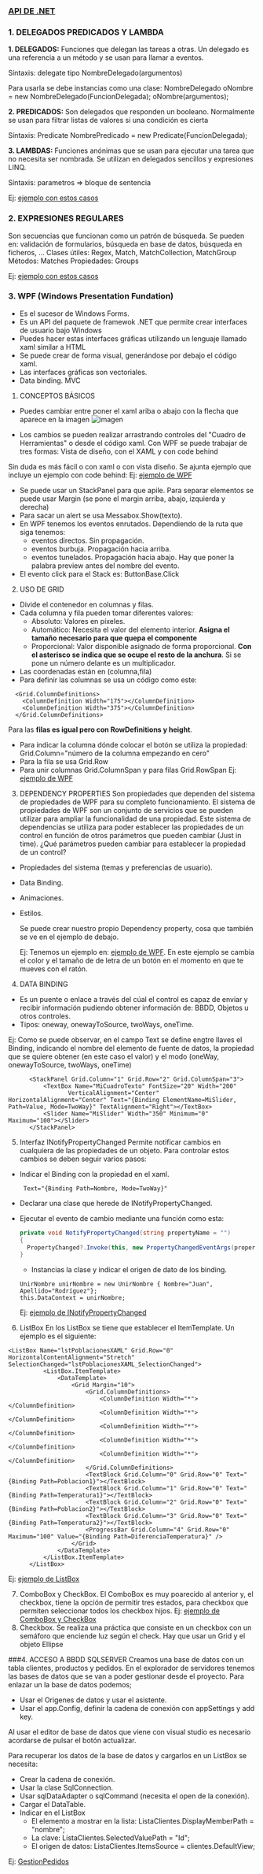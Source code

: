 ### [API DE .NET](https://docs.microsoft.com/es-es/dotnet/api/)

### 1. DELEGADOS PREDICADOS Y LAMBDA
**1. DELEGADOS:** Funciones que delegan las tareas a otras. Un delegado es una referencia a un método y se usan para llamar a eventos.

Síntaxis: delegate tipo NombreDelegado(argumentos)

Para usarla se debe instancias como una clase:
NombreDelegado oNombre = new NombreDelegado(FuncionDelegada);
oNombre(argumentos);

**2. PREDICADOS:** Son delegados que responden un booleano.
Normalmente se usan para filtrar listas de valores si una condición es cierta

Síntaxis: Predicate<T> NombrePredicado = new Predicate<T>(FuncionDelegada);
  
**3. LAMBDAS:** Funciones anónimas que se usan para ejecutar una tarea que no necesita ser nombrada.
Se utilizan en delegados sencillos y expresiones LINQ.

Síntaxis: parametros => bloque de sentencia
  
Ej: [ejemplo con estos casos](https://github.com/Asurbanipal1977/PruebasCPildorasInformaticas/blob/main/PruebasCPildorasInformaticas/Program.cs)

### 2. EXPRESIONES REGULARES
Son secuencias que funcionan como un patrón de búsqueda. Se pueden en: validación de formularios, búsqueda en base de datos, búsqueda en ficheros, ...
  Clases útiles: Regex, Match, MatchCollection, MatchGroup
  Métodos: Matches
  Propiedades: Groups
  
  Ej: [ejemplo con estos casos](https://github.com/Asurbanipal1977/PruebasCPildorasInformaticas/blob/main/ExpresionesRegulares/Program.cs)
  
### 3. WPF (Windows Presentation Fundation)
  - Es el sucesor de Windows Forms.
  - Es un API del paquete de framewok .NET que permite crear interfaces de usuario bajo Windows
  - Puedes hacer estas interfaces gráficas utilizando un lenguaje llamado xaml similar a HTML
  - Se puede crear de forma visual, generándose por debajo el código xaml.
  - Las interfaces gráficas son vectoriales.
  - Data binding. MVC
  
  1. CONCEPTOS BÁSICOS
  - Puedes cambiar entre poner el xaml ariba o abajo con la flecha que aparece en la imagen
  ![imagen](https://user-images.githubusercontent.com/37666654/139532388-9f08161a-fa81-41a6-b4cb-06b62dbb954a.png)
  
  - Los cambios se pueden realizar arrastrando controles del "Cuadro de Herramientas" o desde el código xaml.
  Con WPF se puede trabajar de tres formas: Vista de diseño, con el XAML y con code behind
  
  Sin duda es más fácil o con xaml o con vista diseño. Se ajunta ejemplo que incluye un ejemplo con code behind:
    Ej: [ejemplo de WPF](https://github.com/Asurbanipal1977/PruebasCPildorasInformaticas/tree/main/PrimeraInterfazWPF)
  
  - Se puede usar un StackPanel para que apile. Para separar elementos se puede usar Margin (se pone el margin arriba, abajo, izquierda y derecha)
  - Para sacar un alert se usa Messabox.Show(texto).
  - En WPF tenemos los eventos enrutados. Dependiendo de la ruta que siga tenemos: 
    - eventos directos. Sin propagación.
    - eventos burbuja. Propagación hacia arriba.
    - eventos tunelados. Propagación hacia abajo. Hay que poner la palabra preview antes del nombre del evento.
  - El evento click para el Stack es: ButtonBase.Click
  
  2. USO DE GRID
  - Divide el contenedor en columnas y filas.
  - Cada columna y fila pueden tomar diferentes valores:
    - Absoluto: Valores en píxeles.
    - Automático: Necesita el valor del elemento interior. **Asigna el tamaño necesario para que quepa el componente**
    - Proporcional: Valor disponible asignado de forma proporcional. **Con el asterisco se indica que se ocupe el resto de la anchura**. Si se pone un número delante es un multiplicador.
  - Las coordenadas están en (columna,fila)
  - Para definir las columnas se usa un código como este:
  ```
    <Grid.ColumnDefinitions>
      <ColumnDefinition Width="175"></ColumnDefinition>
      <ColumnDefinition Width="375"></ColumnDefinition>
    </Grid.ColumnDefinitions>
  ```
Para las **filas es igual pero con RowDefinitions y height**.

  - Para indicar la columna dónde colocar el botón se utiliza la propiedad: Grid.Column="número de la columna empezando en cero"
  - Para la fila se usa Grid.Row
  - Para unir columnas Grid.ColumnSpan y para filas Grid.RowSpan
      Ej: [ejemplo de WPF](https://github.com/Asurbanipal1977/PruebasCPildorasInformaticas/tree/main/PrimeraInterfazWPF)
  
  3. DEPENDENCY PROPERTIES
  Son propiedades que dependen del sistema de propiedades de WPF para su completo funcionamiento. El sistema de propiedades de WPF son un conjunto de servicios que se pueden utilizar para ampliar la funcionalidad de una propiedad.
  Este sistema de dependencias se utiliza para poder establecer las propiedades de un control en función de otros parámetros que pueden cambiar (Just in time).
  ¿Qué parámetros pueden cambiar para establecer la propiedad de un control? 
- Propiedades del sistema (temas y preferencias de usuario).
- Data Binding.
- Animaciones.
- Estilos.
  
  Se puede crear nuestro propio Dependency property, cosa que también se ve en el ejemplo de debajo.
  
  Ej: Tenemos un ejemplo en: 
  [ejemplo de WPF](https://github.com/Asurbanipal1977/PruebasCPildorasInformaticas/blob/main/PrimeraInterfazWPF/MainWindow.xaml). En este ejemplo se cambia el color y el tamaño de de letra de un botón en el momento en que te mueves con el ratón.
  
4. DATA BINDING
  - Es un puente o enlace a través del cúal el control es capaz de enviar y recibir información pudiendo obtener información de: BBDD, Objetos u otros controles.
  - Tipos: oneway, onewayToSource, twoWays, oneTime.
  
  Ej: Como se puede observar, en el campo Text se define engtre llaves el Binding, indicando el nombre del elemento de fuente de datos, la propiedad que se quiere obtener (en este caso el valor) y el modo (oneWay, onewayToSource, twoWays, oneTime)
  ```
        <StackPanel Grid.Column="1" Grid.Row="2" Grid.ColumnSpan="3">
            <TextBox Name="MiCuadroTexto" FontSize="20" Width="200"
                   VerticalAlignment="Center" HorizontalAlignment="Center" Text="{Binding ElementName=MiSlider, Path=Value, Mode=TwoWay}" TextAlignment="Right"></TextBox>
            <Slider Name="MiSlider" Width="350" Minimum="0" Maximum="100"></Slider>
        </StackPanel>
  ```
5. Interfaz INotifyPropertyChanged
Permite notificar cambios en cualquiera de las propiedades de un objeto. Para controlar estos cambios se deben seguir varios pasos:
- Indicar el Binding con la propiedad en el xaml.
  ```
   Text="{Binding Path=Nombre, Mode=TwoWay}"
  ```
  
- Declarar una clase que herede de INotifyPropertyChanged.
- Ejecutar el evento de cambio mediante una función como esta:
  ```C#
  private void NotifyPropertyChanged(string propertyName = "")
  {
    PropertyChanged?.Invoke(this, new PropertyChangedEventArgs(propertyName));
  }
  ````
  - Instancias la clase y indicar el origen de dato de los binding.
  ```
  UnirNombre unirNombre = new UnirNombre { Nombre="Juan", Apellido="Rodríguez"};
  this.DataContext = unirNombre;
  ```
  
  Ej: [ejemplo de INotifyPropertyChanged](https://github.com/Asurbanipal1977/PruebasCPildorasInformaticas/blob/main/PruebasCPildorasInformaticas/PrimeraInterfazWPF/UnirNombre.cs)
  
6. ListBox
  En los ListBox se tiene que establecer el ItemTemplate. Un ejemplo es el siguiente:
  ```
  <ListBox Name="lstPoblacionesXAML" Grid.Row="0" HorizontalContentAlignment="Stretch" SelectionChanged="lstPoblacionesXAML_SelectionChanged">
            <ListBox.ItemTemplate>
                <DataTemplate>
                    <Grid Margin="10">
                        <Grid.ColumnDefinitions>
                            <ColumnDefinition Width="*"></ColumnDefinition>
                            <ColumnDefinition Width="*"></ColumnDefinition>
                            <ColumnDefinition Width="*"></ColumnDefinition>
                            <ColumnDefinition Width="*"></ColumnDefinition>
                            <ColumnDefinition Width="*"></ColumnDefinition>
                        </Grid.ColumnDefinitions>
                        <TextBlock Grid.Column="0" Grid.Row="0" Text="{Binding Path=Poblacion1}"></TextBlock>
                        <TextBlock Grid.Column="1" Grid.Row="0" Text="{Binding Path=Temperatura1}"></TextBlock>
                        <TextBlock Grid.Column="2" Grid.Row="0" Text="{Binding Path=Poblacion2}"></TextBlock>
                        <TextBlock Grid.Column="3" Grid.Row="0" Text="{Binding Path=Temperatura2}"></TextBlock>
                        <ProgressBar Grid.Column="4" Grid.Row="0" Maximum="100" Value="{Binding Path=DiferenciaTemperatura}" />
                    </Grid>
                </DataTemplate>
            </ListBox.ItemTemplate>
        </ListBox>
  ```
  Ej: [ejemplo de ListBox](https://github.com/Asurbanipal1977/PruebasCPildorasInformaticas/blob/main/PruebasCPildorasInformaticas/ListBoxPractica/MainWindow.xaml.cs)
  
7. ComboBox y CheckBox. El ComboBox es muy poarecido al anterior y, el checkbox, tiene la opción de permitir tres estados, para checkbox que permiten seleccionar todos los checkbox hijos. Ej: [ejemplo de ComboBox y CheckBox](https://github.com/Asurbanipal1977/PruebasCPildorasInformaticas/blob/main/PruebasCPildorasInformaticas/ListBoxPractica/MainWindow.xaml.cs)
8. Checkbox. Se realiza una práctica que consiste en un checkbox con un semáforo que enciende luz según el check. Hay que usar un Grid y el objeto Ellipse

###4. ACCESO A BBDD SQLSERVER
Creamos una base de datos con un tabla clientes, productos y pedidos.
En el explorador de servidores tenemos las bases de datos que se van a poder gestionar desde el proyecto. Para enlazar un la base de datos podemos;
- Usar el Origenes de datos y usar el asistente.
- Usar el app.Config, definir la cadena de conexión con appSettings y add key.

Al usar el editor de base de datos que viene con visual studio es necesario acordarse de pulsar el botón actualizar.
  
Para recuperar los datos de la base de datos y  cargarlos en un ListBox se necesita:
  - Crear la cadena de conexión.
  - Usar la clase SqlConnection.
  - Usar sqlDataAdapter o sqlCommand (necesita el open de la conexión).
  - Cargar el DataTable.
  - Indicar en el ListBox
    - El elemento a mostrar en la lista: ListaClientes.DisplayMemberPath = "nombre"; 
    - La clave: ListaClientes.SelectedValuePath = "Id";
    - El origen de datos: ListaClientes.ItemsSource = clientes.DefaultView;
  
  Ej: [GestionPedidos](https://github.com/Asurbanipal1977/PruebasCPildorasInformaticas/blob/main/PruebasCPildorasInformaticas/GestionPedidosWPF)

   
